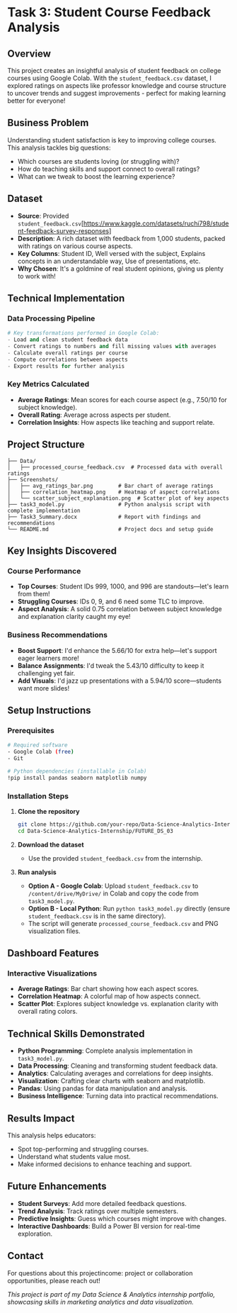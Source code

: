 # Task 3: Student Course Feedback Analysis

## Overview
This project creates an insightful analysis of student feedback on college courses using Google Colab. With the `student_feedback.csv` dataset, I explored ratings on aspects like professor knowledge and course structure to uncover trends and suggest improvements - perfect for making learning better for everyone!

## Business Problem
Understanding student satisfaction is key to improving college courses. This analysis tackles big questions:  

- Which courses are students loving (or struggling with)?  
- How do teaching skills and support connect to overall ratings?  
- What can we tweak to boost the learning experience?

## Dataset
- **Source**: Provided `student_feedback.csv`[https://www.kaggle.com/datasets/ruchi798/student-feedback-survey-responses]
- **Description**: A rich dataset with feedback from 1,000 students, packed with ratings on various course aspects.  
- **Key Columns**: Student ID, Well versed with the subject, Explains concepts in an understandable way, Use of presentations, etc.  
- **Why Chosen**: It's a goldmine of real student opinions, giving us plenty to work with!

## Technical Implementation

### Data Processing Pipeline
```python
# Key transformations performed in Google Colab:
- Load and clean student feedback data
- Convert ratings to numbers and fill missing values with averages
- Calculate overall ratings per course
- Compute correlations between aspects
- Export results for further analysis
```

### Key Metrics Calculated

- **Average Ratings**: Mean scores for each course aspect (e.g., 7.50/10 for subject knowledge).  
- **Overall Rating**: Average across aspects per student.  
- **Correlation Insights**: How aspects like teaching and support relate.

## Project Structure
```
├── Data/
│   ├── processed_course_feedback.csv  # Processed data with overall ratings
├── Screenshots/
│   ├── avg_ratings_bar.png        # Bar chart of average ratings
│   ├── correlation_heatmap.png    # Heatmap of aspect correlations
│   └── scatter_subject_explanation.png  # Scatter plot of key aspects
├── task3_model.py                 # Python analysis script with complete implementation
├── Task3_Summary.docx             # Report with findings and recommendations
└── README.md                      # Project docs and setup guide
```

## Key Insights Discovered

### Course Performance

- **Top Courses**: Student IDs 999, 1000, and 996 are standouts—let's learn from them!  
- **Struggling Courses**: IDs 0, 9, and 6 need some TLC to improve.  
- **Aspect Analysis**: A solid 0.75 correlation between subject knowledge and explanation clarity caught my eye!

### Business Recommendations

- **Boost Support**: I'd enhance the 5.66/10 for extra help—let's support eager learners more!  
- **Balance Assignments**: I'd tweak the 5.43/10 difficulty to keep it challenging yet fair.  
- **Add Visuals**: I'd jazz up presentations with a 5.94/10 score—students want more slides!

## Setup Instructions

### Prerequisites
```bash
# Required software
- Google Colab (free)
- Git

# Python dependencies (installable in Colab)
!pip install pandas seaborn matplotlib numpy
```

### Installation Steps

1. **Clone the repository**
   ```bash
   git clone https://github.com/your-repo/Data-Science-Analytics-Internship.git
   cd Data-Science-Analytics-Internship/FUTURE_DS_03
   ```

2. **Download the dataset**
   - Use the provided `student_feedback.csv` from the internship.

3. **Run analysis**
   - **Option A - Google Colab**: Upload `student_feedback.csv` to `/content/drive/MyDrive/` in Colab and copy the code from `task3_model.py`.
   - **Option B - Local Python**: Run `python task3_model.py` directly (ensure `student_feedback.csv` is in the same directory).
   - The script will generate `processed_course_feedback.csv` and PNG visualization files.

## Dashboard Features

### Interactive Visualizations

- **Average Ratings**: Bar chart showing how each aspect scores.  
- **Correlation Heatmap**: A colorful map of how aspects connect.  
- **Scatter Plot**: Explores subject knowledge vs. explanation clarity with overall rating colors.

## Technical Skills Demonstrated

- **Python Programming**: Complete analysis implementation in `task3_model.py`.
- **Data Processing**: Cleaning and transforming student feedback data.  
- **Analytics**: Calculating averages and correlations for deep insights.  
- **Visualization**: Crafting clear charts with seaborn and matplotlib.  
- **Pandas**: Using pandas for data manipulation and analysis.  
- **Business Intelligence**: Turning data into practical recommendations.

## Results Impact
This analysis helps educators:  

- Spot top-performing and struggling courses.  
- Understand what students value most.  
- Make informed decisions to enhance teaching and support.

## Future Enhancements

- **Student Surveys**: Add more detailed feedback questions.  
- **Trend Analysis**: Track ratings over multiple semesters.  
- **Predictive Insights**: Guess which courses might improve with changes.  
- **Interactive Dashboards**: Build a Power BI version for real-time exploration.

## Contact

For questions about this projectincome: project or collaboration opportunities, please reach out!

*This project is part of my Data Science & Analytics internship portfolio, showcasing skills in marketing analytics and data visualization.*
